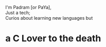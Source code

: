 I'm Padram [or PaYa], <br>
Just a tech;<br>
Curios about learning new languages but <br>
# a C Lover to the death

